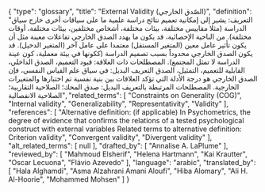{
    "type": "glossary",
    "title": "External Validity (الصّدق الخارجي)",
    "definition": "التعريف: يشير إلى إمكانية تعميم نتائج دراسة علمية ما على سياقات أخرى خارج سياق الدراسة (مثلا مقاييس مختلفة، بيئات مختلفة، أشخاص مختلفين، بيئات مختلفة، أوقات مختلفة). من الناحية الإحصائية، قد يكون ما يهدد الصدق الخارجي تفاعلات معينة مثل أن يكون تأثير عامل معين (المتغير المستقل) معتمدا على عامل آخر (المتغير الدخيل). قد يكون الصدق الخارجي محدوداً بسبب تصميم الدراسة (ككونها في بيئة معملية، كون عينة الدراسة لا تمثل المجتمع).  المصطلحات ذات العلاقة:  قيود التعميم، الصدق الداخلي، القابلية للتعميم، التمثيل، الصدق التعريف البديل: في سياق علم القياس النفسي، فإن الصدق الخارجي هو درجة الأدلة التي تؤكد العلاقات بين بنية نفسية تم اختبارها والمتغيرات الخارجية. المصطلحات المرتبطة بالتعريف البديل: صدق المحك؛ الصلاحية التقاربية؛ الصلاحية الانفصالية",
    "related_terms": [
        "Constraints on Generality (COG)",
        "Internal validity",
        "Generalizability",
        "Representativity",
        "Validity"
    ],
    "references": [
        "Alternative definition: (if applicable) In Psychometrics, the degree of evidence that confirms the relations of a tested psychological construct with external variables Related terms to alternative definition: Criterion validity",
        "Convergent validity",
        "Divergent validity"
    ],
    "alt_related_terms": [
        null
    ],
    "drafted_by": [
        "Annalise A. LaPlume"
    ],
    "reviewed_by": [
        "Mahmoud Elsherif",
        "Helena Hartmann",
        "Kai Krautter",
        "Oscar Lecuona",
        "Flávio Azevedo"
    ],
    "language": "arabic",
    "translated_by": [
        "Hala Alghamdi",
        "Asma Alzahrani  Amani Aloufi",
        "Hiba Alomary",
        "Ali H. Al-Hoorie",
        "Mohammed Mohsen"
    ]
}
